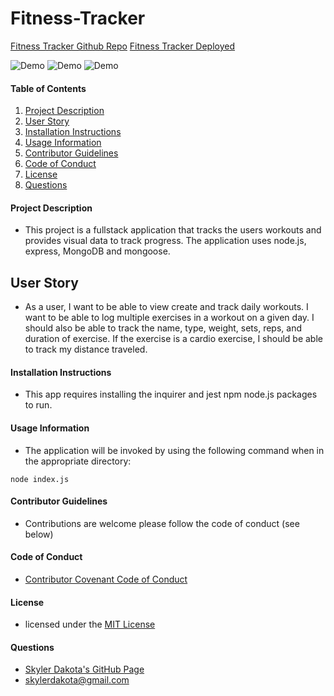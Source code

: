 # Fitness-Tracker

[Fitness Tracker Github Repo](https://skylerdakota.github.io/Fitness-Tracker/)
[Fitness Tracker Deployed](https://skylerdakota.github.io/Fitness-Tracker/)

![Demo](assets/img/tracker.png)
![Demo](assets/img/add.png)
![Demo](assets/img/dashboard.png)

#### Table of Contents

1. [Project Description](#project-description)
2. [User Story](#user-story)
3. [Installation Instructions](#installation-instructions)
4. [Usage Information](#usage-information)
5. [Contributor Guidelines](#contributor-guidelines)
6. [Code of Conduct](#code-of-conduct)
7. [License](#license)
8. [Questions](#questions)

#### Project Description

* This project is a fullstack application that tracks the users workouts and provides visual data to track progress. The application uses node.js, express, MongoDB and mongoose.

## User Story

* As a user, I want to be able to view create and track daily workouts. I want to be able to log multiple exercises in a workout on a given day. I should also be able to track the name, type, weight, sets, reps, and duration of exercise. If the exercise is a cardio exercise, I should be able to track my distance traveled.

#### Installation Instructions

* This app requires installing the inquirer and jest npm node.js packages to run.

#### Usage Information

* The application will be invoked by using the following command when in the appropriate directory:

```
node index.js
```

#### Contributor Guidelines

* Contributions are welcome please follow the code of conduct (see below)

#### Code of Conduct

* [Contributor Covenant Code of Conduct](https://www.contributor-covenant.org/version/2/0/code_of_conduct/code_of_conduct.md)


#### License

* licensed under the [MIT License](Develop/LICENSE.txt)

#### Questions

* [Skyler Dakota's GitHub Page](http://github.com/skylerdakota)
* skylerdakota@gmail.com